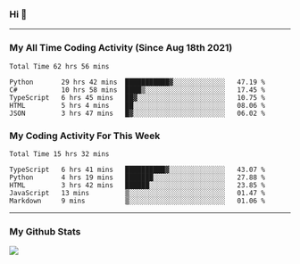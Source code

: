 ### Hi 🙂

---

### My All Time Coding Activity (Since Aug 18th 2021)
<!--START_SECTION:waka-all-->
```text
Total Time 62 hrs 56 mins

Python       29 hrs 42 mins  ███████████▓░░░░░░░░░░░░░   47.19 % 
C#           10 hrs 58 mins  ████▒░░░░░░░░░░░░░░░░░░░░   17.45 % 
TypeScript   6 hrs 45 mins   ██▓░░░░░░░░░░░░░░░░░░░░░░   10.75 % 
HTML         5 hrs 4 mins    ██░░░░░░░░░░░░░░░░░░░░░░░   08.06 % 
JSON         3 hrs 47 mins   █▓░░░░░░░░░░░░░░░░░░░░░░░   06.02 % 
```
<!--END_SECTION:waka-all-->

### My Coding Activity For This Week
<!--START_SECTION:waka-week-->
```text
Total Time 15 hrs 32 mins

TypeScript   6 hrs 41 mins   ██████████▓░░░░░░░░░░░░░░   43.07 % 
Python       4 hrs 19 mins   ███████░░░░░░░░░░░░░░░░░░   27.88 % 
HTML         3 hrs 42 mins   ██████░░░░░░░░░░░░░░░░░░░   23.85 % 
JavaScript   13 mins         ▒░░░░░░░░░░░░░░░░░░░░░░░░   01.47 % 
Markdown     9 mins          ▒░░░░░░░░░░░░░░░░░░░░░░░░   01.06 % 
```
<!--END_SECTION:waka-week-->

---

### My Github Stats
![](https://github-readme-stats.vercel.app/api?username=eroxl&count_private=true&show_icons=true&include_all_commits=true&theme=onedark)

